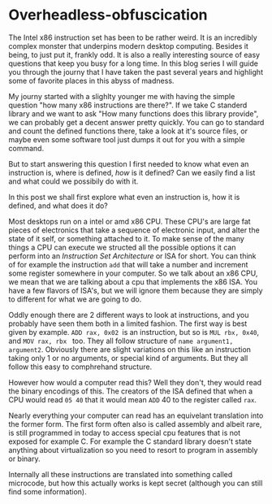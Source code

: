 ﻿# Overheadless-obfuscication

The Intel x86 instruction set has been to be rather weird. It is an incredibly complex monster that underpins modern desktop computing. 
Besides it being, to just put it, frankly odd. It is also a really interesting source of easy questions that keep you busy for a long time.
In this blog series I will guide you through the journy that I have taken the past several years and highlight some of favorite places in this abyss of madness.

My journy started with a slighlty younger me with having the simple question "how many x86 instructions are there?". 
If we take C standerd library and we want to ask "How many functions does this library provide", we can probably get a decent answer pretty quickly. 
You can go to standard and count the defined functions there, take a look at it's source files, or maybe even some software tool just dumps it out for you with a simple command.

But to start answering this question I first needed to know what even an instruction is, where is defined, *how* is it defined? Can we easily find a list and what could we possibily do with it.

In this post we shall first explore what even an instruction is, how it is defined, and what does it do? 

Most desktops run on a intel or amd x86 CPU. These CPU's are large fat pieces of electronics that take a sequence of electronic input, and alter the state of it self, or something attached to it.
To make sense of the many things a CPU can execute we structed all the possible options it can perform into an *Instruction Set Architecture* or ISA for short. You can think of for example the instruction ```add``` that will take a number and increment some register somewhere in your computer.
So we talk about an x86 CPU, we mean that we are talking about a cpu that implements the x86 ISA.
You have a few flavors of ISA's, but we will ignore them because they are simply to different for what we are going to do.

Oddly enough there are 2 different ways to look at instructions, and you probably have seen them both in a limited fashion.
The first way is best given by example. ```ADD rax, 0x02 ```is an instruction, but so is ```MUL rbx, 0x40```, and ```MOV rax, rbx ``` too.
They all follow structure of ```name argument1, argument2```. Obviously there are slight variations on this like an instruction taking only 1 or no arguments, or special kind of arguments.
But they all follow this easy to comphrehand structure.

However how would a computer read this? Well they don't, they would read the binary encodings of this.
The creators of the ISA defined that when a CPU would read ```05 40``` that it would mean ```ADD``` 40 to the register called ```rax```.

Nearly everything your computer can read has an equivelant translation into the former form. The first form often also is called assembly and albeit rare, is still programmed in today to access special cpu features that is not exposed for example C. 
For example the C standard library doesn't state anything about virtualization so you need to resort to program in assembly or binary.

Internally all these instructions are translated into something called microcode, but how this actually works is kept secret (although you can still find some information). 

